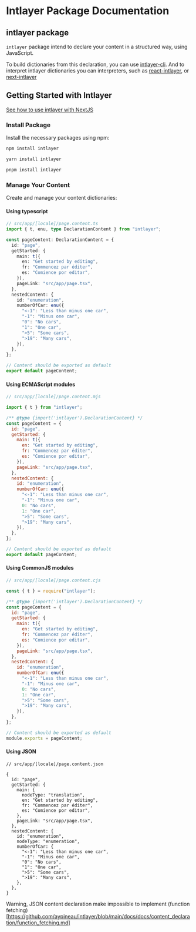 # Intlayer Package Documentation

## intlayer package

`intlayer` package intend to declare your content in a structured way, using JavaScript.

To build dictionaries from this declaration, you can use [intlayer-cli](https://github.com/aypineau/intlayer/blob/main/packages/intlayer-cli/readme_en.md).
And to interpret intlayer dictionaries you can interpreters, such as [react-intlayer](https://github.com/aypineau/intlayer/blob/main/packages/react-intlayer/readme_en.md), or [next-intlayer](https://github.com/aypineau/intlayer/blob/main/packages/next-intlayer/readme_en.md)

## Getting Started with Intlayer

[See how to use intlayer with NextJS](https://github.com/aypineau/intlayer/blob/main/readme_en.md)

### Install Package

Install the necessary packages using npm:

```bash
npm install intlayer
```

```bash
yarn install intlayer
```

```bash
pnpm install intlayer
```

### Manage Your Content

Create and manage your content dictionaries:

#### Using typescript

```typescript
// src/app/[locale]/page.content.ts
import { t, enu, type DeclarationContent } from "intlayer";

const pageContent: DeclarationContent = {
  id: "page",
  getStarted: {
    main: t({
      en: "Get started by editing",
      fr: "Commencez par éditer",
      es: "Comience por editar",
    }),
    pageLink: "src/app/page.tsx",
  },
  nestedContent: {
    id: "enumeration",
    numberOfCar: enu({
      "<-1": "Less than minus one car",
      "-1": "Minus one car",
      "0": "No cars",
      "1": "One car",
      ">5": "Some cars",
      ">19": "Many cars",
    }),
  },
};

// Content should be exported as default
export default pageContent;
```

#### Using ECMAScript modules

```javascript
// src/app/[locale]/page.content.mjs

import { t } from "intlayer";

/** @type {import('intlayer').DeclarationContent} */
const pageContent = {
  id: "page",
  getStarted: {
    main: t({
      en: "Get started by editing",
      fr: "Commencez par éditer",
      es: "Comience por editar",
    }),
    pageLink: "src/app/page.tsx",
  },
  nestedContent: {
    id: "enumeration",
    numberOfCar: enu({
      "<-1": "Less than minus one car",
      "-1": "Minus one car",
      0: "No cars",
      1: "One car",
      ">5": "Some cars",
      ">19": "Many cars",
    }),
  },
};

// Content should be exported as default
export default pageContent;
```

#### Using CommonJS modules

```javascript
// src/app/[locale]/page.content.cjs

const { t } = require("intlayer");

/** @type {import('intlayer').DeclarationContent} */
const pageContent = {
  id: "page",
  getStarted: {
    main: t({
      en: "Get started by editing",
      fr: "Commencez par éditer",
      es: "Comience por editar",
    }),
    pageLink: "src/app/page.tsx",
  },
  nestedContent: {
    id: "enumeration",
    numberOfCar: enu({
      "<-1": "Less than minus one car",
      "-1": "Minus one car",
      0: "No cars",
      1: "One car",
      ">5": "Some cars",
      ">19": "Many cars",
    }),
  },
};

// Content should be exported as default
module.exports = pageContent;
```

#### Using JSON

```json5
// src/app/[locale]/page.content.json

{
  id: "page",
  getStarted: {
    main: {
      nodeType: "translation",
      en: "Get started by editing",
      fr: "Commencez par éditer",
      es: "Comience por editar",
    },
    pageLink: "src/app/page.tsx",
  },
  nestedContent: {
    id: "enumeration",
    nodeType: "enumeration",
    numberOfCar: {
      "<-1": "Less than minus one car",
      "-1": "Minus one car",
      "0": "No cars",
      "1": "One car",
      ">5": "Some cars",
      ">19": "Many cars",
    },
  },
}
```

Warning, JSON content declaration make impossible to implement (function fetching)[https://github.com/aypineau/intlayer/blob/main/docs/docs/content_declaration/function_fetching.md]

